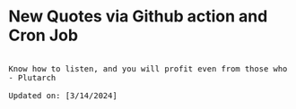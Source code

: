 # New Quotes via Github action and Cron Job

<pre>
<!-- #quote -->
Know how to listen, and you will profit even from those who talk badly.
- Plutarch

Updated on: [3/14/2024]
<!-- #quoteEnd -->
</pre>
